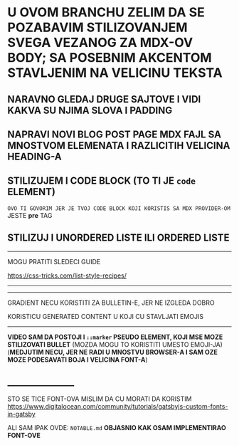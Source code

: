 # U OVOM BRANCHU ZELIM DA SE POZABAVIM STILIZOVANJEM SVEGA VEZANOG ZA MDX-OV BODY; SA POSEBNIM AKCENTOM STAVLJENIM NA VELICINU TEKSTA

## NARAVNO GLEDAJ DRUGE SAJTOVE I VIDI KAKVA SU NJIMA SLOVA I PADDING

## NAPRAVI NOVI BLOG POST PAGE MDX FAJL SA MNOSTVOM ELEMENATA I RAZLICITIH VELICINA HEADING-A

## STILIZUJEM I CODE BLOCK (TO TI JE `code` ELEMENT)

`OVO TI GOVORIM JER JE TVOJ CODE BLOCK KOJI KORISTIS SA MDX PROVIDER-OM` JESTE **pre** TAG

## STILIZUJ I UNORDERED LISTE ILI ORDERED LISTE

***

MOGU PRATITI SLEDECI GUIDE

<https://css-tricks.com/list-style-recipes/>

***

***

GRADIENT NECU KORISTITI ZA BULLETIN-E, JER NE IZGLEDA DOBRO

KORISTICU GENERATED CONTENT U KOJI CU STAVLJATI EMOJIS

***

**VIDEO SAM DA POSTOJI I `::marker` PSEUDO ELEMENT, KOJI MSE MOZE STILIZOVATI BULLET** (MOZDA MOGU TO KORISTITI UMESTO EMOJI-JA) (**MEDJUTIM NECU, JER NE RADI U MNOSTVU BROWSER-A I SAM OZE MOZE PODESAVATI BOJA I VELICINA FONT-A**)


## _______________

STO SE TICE FONT-OVA MISLIM DA CU MORATI DA KORISTIM <https://www.digitalocean.com/community/tutorials/gatsbyjs-custom-fonts-in-gatsby>

ALI SAM IPAK OVDE: `NOTABLE.md` **OBJASNIO KAK OSAM IMPLEMENTIRAO FONT-OVE**